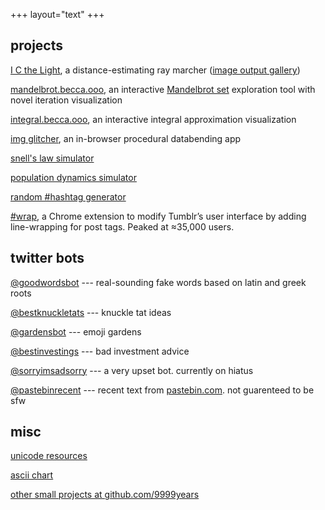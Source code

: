 +++
layout="text"
+++

## projects

[I C the Light](https://github.com/9999years/i-c-the-light), a
distance-estimating ray marcher ([image output
gallery](/i-c-the-light/gallery))

[mandelbrot.becca.ooo](https://mandelbrot.becca.ooo/), an interactive
[Mandelbrot set](https://en.m.wikipedia.org/wiki/Mandelbrot_set)
exploration tool with novel iteration visualization

[integral.becca.ooo](https://integral.becca.ooo/), an interactive
integral approximation visualization

[img glitcher](https://glitcher.9999yea.rs/), an in-browser procedural
databending app

[snell's law simulator](https://snell.9999yea.rs/)

[population dynamics simulator](https://fox.9999yea.rs/)

[random #hashtag generator](https://unicode.9999yea.rs/hashtag/)

[#wrap](https://chrome.google.com/webstore/detail/wrap/nbcgkdilbhnnoemimofnknocbkpldobi),
a Chrome extension to modify Tumblr’s user interface by adding
line-wrapping for post tags. Peaked at ≈35,000 users.

## twitter bots

[@goodwordsbot](https://twitter.com/goodwordsbot) --- real-sounding
fake words based on latin and greek roots

[@bestknuckletats](https://twitter.com/bestknuckletats) --- knuckle tat
ideas

[@gardensbot](https://twitter.com/gardensbot) --- emoji gardens

[@bestinvestings](https://twitter.com/bestinvestings) --- bad
investment advice

[@sorryimsadsorry](https://twitter.com/sorryimsadsorry) --- a very
upset bot. currently on hiatus

[@pastebinrecent](https://twitter.com/pastebinrecent) --- recent text
from [pastebin.com](https://pastebin.com/). not guarenteed to be sfw

## misc

[unicode resources](https://unicode.9999yea.rs/)

[ascii chart](https://becca.ooo/ascii)

[other small projects at github.com/9999years](https://github.com/9999years)
